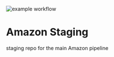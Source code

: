 ![example workflow](https://github.com/cevaboyz/amazon_staging/actions/workflows/main.yml/badge.svg)
# Amazon Staging

staging repo for the main Amazon pipeline
